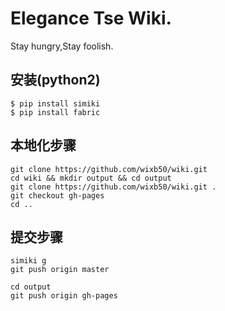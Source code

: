 # Elegance Tse Wiki.

Stay hungry,Stay foolish.


## 安装(python2)

```
$ pip install simiki
$ pip install fabric
```

## 本地化步骤

```
git clone https://github.com/wixb50/wiki.git
cd wiki && mkdir output && cd output
git clone https://github.com/wixb50/wiki.git .
git checkout gh-pages
cd ..
```

## 提交步骤

```
simiki g
git push origin master

cd output
git push origin gh-pages
```
